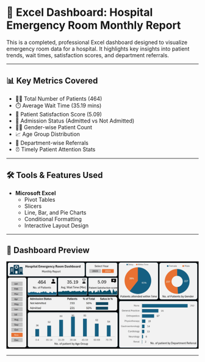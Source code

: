 # 🏥 Excel Dashboard: Hospital Emergency Room Monthly Report

This is a completed, professional Excel dashboard designed to visualize emergency room data for a hospital. It highlights key insights into patient trends, wait times, satisfaction scores, and department referrals.

---

## 📊 Key Metrics Covered

- 🧑‍⚕️ Total Number of Patients (464)
- ⏱️ Average Wait Time (35.19 mins)
- 🌟 Patient Satisfaction Score (5.09)
- 🏥 Admission Status (Admitted vs Not Admitted)
- 👩‍⚕️ Gender-wise Patient Count
- 📈 Age Group Distribution
- 🧾 Department-wise Referrals
- ⏰ Timely Patient Attention Stats

---

## 🛠️ Tools & Features Used

- **Microsoft Excel**
  - Pivot Tables
  - Slicers
  - Line, Bar, and Pie Charts
  - Conditional Formatting
  - Interactive Layout Design

---

## 📸 Dashboard Preview

![Dashboard Preview](https://github.com/rawat24anuj/excel-hospital-dashboard/blob/main/dashboard_preview.jpg?raw=true)

---




